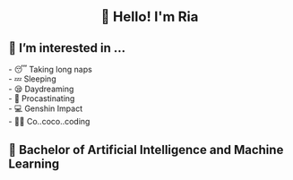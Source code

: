 <h1 align="center" style="font-size: 24px; font-weight: bold" title="Hello">👋 Hello! I'm Ria</h1>

<h2>👀 I’m interested in ...</h2>
- 😴 Taking long naps <br>
- 💤 Sleeping <br>
- 😪 Daydreaming <br>
- 🦥 Procastinating <br>
- 💻 Genshin Impact <br>
- 👩‍💻 Co..coco..coding <br>

<h2> 📖 Bachelor of Artificial Intelligence and Machine Learning </h2>

<!---
riaeshwita/riaeshwita is a ✨ special ✨ repository because its `README.md` (this file) appears on your GitHub profile.
You can click the Preview link to take a look at your changes.
--->
